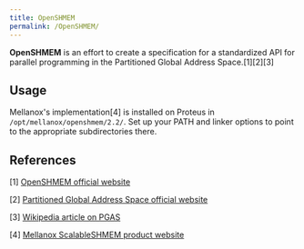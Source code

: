 ```yaml
---
title: OpenSHMEM
permalink: /OpenSHMEM/
---
```


**OpenSHMEM** is an effort to create a specification for a standardized
API for parallel programming in the Partitioned Global Address
Space.[1][2][3]

Usage
-----

Mellanox's implementation[4] is installed on Proteus in
`/opt/mellanox/openshmem/2.2/`. Set up your PATH and linker options to
point to the appropriate subdirectories there.

References
----------

<references/>

[1] [OpenSHMEM official website](http://openshmem.org/)

[2] [Partitioned Global Address Space official website](http://www.pgas.org/)

[3] [Wikipedia article on PGAS](/Wikipedia:Partitioned_global_address_space "wikilink")

[4] [Mellanox ScalableSHMEM product website](http://www.mellanox.com/page/products_dyn?product_family=133&mtag=scalableshmem)
